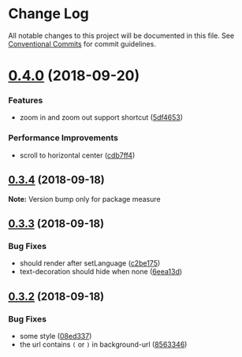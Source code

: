 # Change Log

All notable changes to this project will be documented in this file.
See [Conventional Commits](https://conventionalcommits.org) for commit guidelines.

<a name="0.4.0"></a>
# [0.4.0](https://github.com/imcuttle/html-measure/compare/v0.3.4...v0.4.0) (2018-09-20)


### Features

* zoom in and zoom out support shortcut ([5df4653](https://github.com/imcuttle/html-measure/commit/5df4653))


### Performance Improvements

* scroll to horizontal center ([cdb7ff4](https://github.com/imcuttle/html-measure/commit/cdb7ff4))





<a name="0.3.4"></a>
## [0.3.4](https://github.com/imcuttle/html-measure/compare/v0.3.3...v0.3.4) (2018-09-18)

**Note:** Version bump only for package measure





<a name="0.3.3"></a>
## [0.3.3](https://github.com/imcuttle/html-measure/compare/v0.3.2...v0.3.3) (2018-09-18)


### Bug Fixes

* should render after setLanguage ([c2be175](https://github.com/imcuttle/html-measure/commit/c2be175))
* text-decoration should hide when none ([6eea13d](https://github.com/imcuttle/html-measure/commit/6eea13d))





<a name="0.3.2"></a>
## [0.3.2](https://github.com/imcuttle/html-measure/compare/v0.3.1...v0.3.2) (2018-09-18)


### Bug Fixes

* some style ([08ed337](https://github.com/imcuttle/html-measure/commit/08ed337))
* the url contains `(` or `)` in background-url ([8563346](https://github.com/imcuttle/html-measure/commit/8563346))

